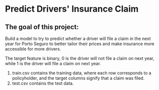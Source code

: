 # Predict Drivers' Insurance Claim

## The goal of this project:
Build a model to try to predict whether a driver will file a claim in the next year for Porto Seguro to better tailor their prices and make insurance more accessible for more drivers.

The target feature is binary, 0 is the driver will not file a claim on next year, while 1 is the driver will file a claim on next year.

1. train.csv contains the training data, where each row corresponds to a policyholder, and the target columns signify that a claim was filed.
2. test.csv contains the test data.
